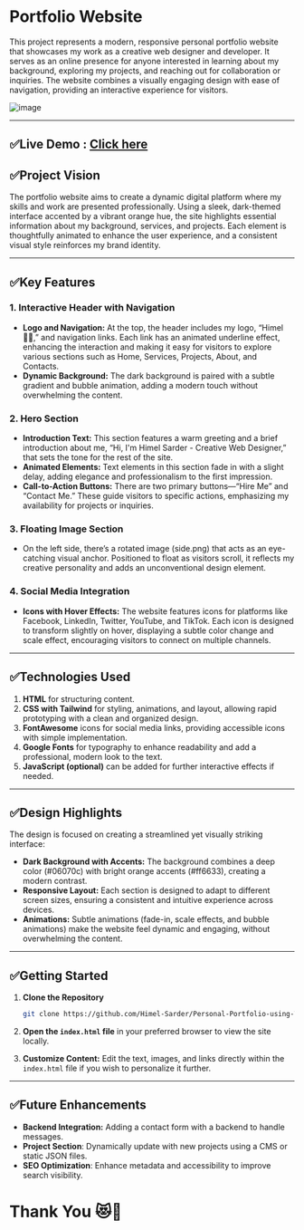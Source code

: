 
# Portfolio Website

This project represents a modern, responsive personal portfolio website that showcases my work as a creative web designer and developer. It serves as an online presence for anyone interested in learning about my background, exploring my projects, and reaching out for collaboration or inquiries. The website combines a visually engaging design with ease of navigation, providing an interactive experience for visitors.

![image](https://github.com/user-attachments/assets/d47c114f-0981-4867-9e5d-0d08d78d5b4d)

---
## ✅Live Demo : [Click here](https://himel-sarder.github.io/Personal-Portfolio-using-Tailwind-CSS/)
## ✅Project Vision

The portfolio website aims to create a dynamic digital platform where my skills and work are presented professionally. Using a sleek, dark-themed interface accented by a vibrant orange hue, the site highlights essential information about my background, services, and projects. Each element is thoughtfully animated to enhance the user experience, and a consistent visual style reinforces my brand identity.

---

## ✅Key Features

### 1. **Interactive Header with Navigation**
   - **Logo and Navigation:** At the top, the header includes my logo, “Himel🐦‍🔥,” and navigation links. Each link has an animated underline effect, enhancing the interaction and making it easy for visitors to explore various sections such as Home, Services, Projects, About, and Contacts.
   - **Dynamic Background:** The dark background is paired with a subtle gradient and bubble animation, adding a modern touch without overwhelming the content.

### 2. **Hero Section**
   - **Introduction Text:** This section features a warm greeting and a brief introduction about me, “Hi, I'm Himel Sarder - Creative Web Designer,” that sets the tone for the rest of the site.
   - **Animated Elements:** Text elements in this section fade in with a slight delay, adding elegance and professionalism to the first impression.
   - **Call-to-Action Buttons:** There are two primary buttons—“Hire Me” and “Contact Me.” These guide visitors to specific actions, emphasizing my availability for projects or inquiries.

### 3. **Floating Image Section**
   - On the left side, there’s a rotated image (side.png) that acts as an eye-catching visual anchor. Positioned to float as visitors scroll, it reflects my creative personality and adds an unconventional design element.

### 4. **Social Media Integration**
   - **Icons with Hover Effects:** The website features icons for platforms like Facebook, LinkedIn, Twitter, YouTube, and TikTok. Each icon is designed to transform slightly on hover, displaying a subtle color change and scale effect, encouraging visitors to connect on multiple channels.

---

## ✅Technologies Used

1. **HTML** for structuring content.
2. **CSS with Tailwind** for styling, animations, and layout, allowing rapid prototyping with a clean and organized design.
3. **FontAwesome** icons for social media links, providing accessible icons with simple implementation.
4. **Google Fonts** for typography to enhance readability and add a professional, modern look to the text.
5. **JavaScript (optional)** can be added for further interactive effects if needed.

---

## ✅Design Highlights

The design is focused on creating a streamlined yet visually striking interface:
- **Dark Background with Accents:** The background combines a deep color (#06070c) with bright orange accents (#ff6633), creating a modern contrast.
- **Responsive Layout:** Each section is designed to adapt to different screen sizes, ensuring a consistent and intuitive experience across devices.
- **Animations:** Subtle animations (fade-in, scale effects, and bubble animations) make the website feel dynamic and engaging, without overwhelming the content.

---

## ✅Getting Started

1. **Clone the Repository**
   ```bash
   git clone https://github.com/Himel-Sarder/Personal-Portfolio-using-Tailwind-CSS.git
   ```
2. **Open the `index.html` file** in your preferred browser to view the site locally.

3. **Customize Content:** Edit the text, images, and links directly within the `index.html` file if you wish to personalize it further.

---

## ✅Future Enhancements

- **Backend Integration:** Adding a contact form with a backend to handle messages.
- **Project Section**: Dynamically update with new projects using a CMS or static JSON files.
- **SEO Optimization**: Enhance metadata and accessibility to improve search visibility.

# Thank You 😻🤍
